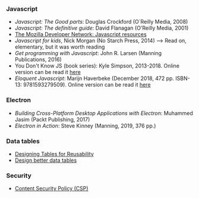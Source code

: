 ### Javascript
* _Javascript: The Good parts_: Douglas Crockford (O`Reilly Media, 2008)
* _Javascript: The definitive guide_: David Flanagan (O'Reilly Media, 2001)
* [The Mozilla Developer Network: Javascript resources](https://developer.mozilla.org/en-US/docs/Web/JavaScript)
* _Javascript for kids_, Nick Morgan (No Starch Press, 2014) --> Read on, elementary, but it was worth reading
* _Get programming with Javascript_: John R. Larsen (Manning Publications, 2016)
* You Don't Know JS (book series): Kyle Simpson, 2013-2018. Online version can be read it [here](https://github.com/getify/You-Dont-Know-JS)
* _Eloquent Javascript_: Marijn Haverbeke (December 2018, 472 pp. ISBN-13: 9781593279509). Online version can be read it [here](https://eloquentjavascript.net/)

### Electron
* _Building Cross-Platform Desktop Applications with Electron_: Muhammed Jasim (Packt Publishing, 2017)
* _Electron in Action_: Steve Kinney (Manning, 2019, 376 pp.)

### Data tables
* [Designing Tables for Reusability](https://uxdesign.cc/designing-tables-for-reusability-490a3760533)
* [Design better data tables](https://uxdesign.cc/design-better-data-tables-4ecc99d23356)

### Security
* [Content Security Policy (CSP)](https://content-security-policy.com/)